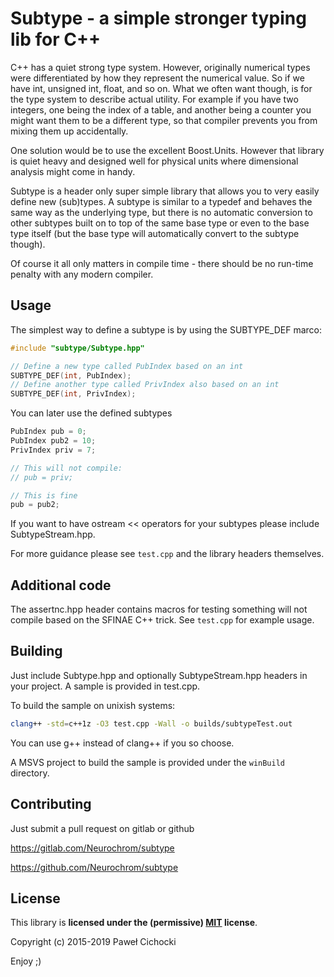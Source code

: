 ﻿# Subtype - a simple stronger typing lib for C++

C++ has a quiet strong type system. However, originally numerical types were differentiated by how they represent the
numerical value. So if we have int, unsigned int, float, and so on. What we often want though, is for the type system
to describe actual utility. For example if you have two integers, one being the index of a table, and another being
a counter you might want them to be a different type, so that compiler prevents you from mixing them up accidentally.

One solution would be to use the excellent Boost.Units. However that library is quiet heavy and designed well
for physical units where dimensional analysis might come in handy. 

Subtype is a header only super simple library that allows you to very easily define new (sub)types. A subtype
is similar to a typedef and behaves the same way as the underlying type, but there is no automatic conversion to other
subtypes built on to top of the same base type or even to the base type itself (but the base type will automatically
convert to the subtype though).

Of course it all only matters in compile time - there should be no run-time penalty with any modern compiler.

## Usage

The simplest way to define a subtype is by using the SUBTYPE_DEF marco:

```C++
#include "subtype/Subtype.hpp"

// Define a new type called PubIndex based on an int
SUBTYPE_DEF(int, PubIndex);
// Define another type called PrivIndex also based on an int
SUBTYPE_DEF(int, PrivIndex);
```

You can later use the defined subtypes

```C++
PubIndex pub = 0;
PubIndex pub2 = 10;
PrivIndex priv = 7;

// This will not compile:
// pub = priv;

// This is fine
pub = pub2;
```

If you want to have ostream << operators for your subtypes please include SubtypeStream.hpp.

For more guidance please see ```test.cpp``` and the library headers themselves.

## Additional code

The assertnc.hpp header contains macros for testing something will not compile based on the SFINAE C++ trick.
See ```test.cpp``` for example usage.

## Building

Just include Subtype.hpp and optionally SubtypeStream.hpp headers in your project.
A sample is provided in test.cpp.

To build the sample on unixish systems:

```bash
clang++ -std=c++1z -O3 test.cpp -Wall -o builds/subtypeTest.out
```

You can use g++ instead of clang++ if you so choose.

A MSVS project to build the sample is provided under the ```winBuild``` directory.

## Contributing

Just submit a pull request on gitlab or github

https://gitlab.com/Neurochrom/subtype

https://github.com/Neurochrom/subtype

## License

This library is **licensed under the (permissive) [MIT](https://opensource.org/licenses/MIT) license**.

Copyright (c) 2015-2019 Paweł Cichocki

Enjoy ;)

